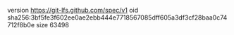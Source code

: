 version https://git-lfs.github.com/spec/v1
oid sha256:3bf5fe3f602ee0ae2ebb444e7718567085dff605a3df3cf28baa0c74712f8b0e
size 63498
